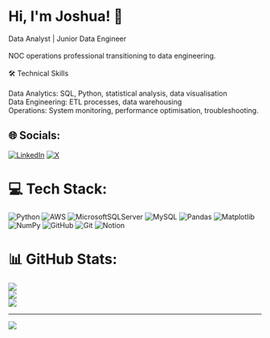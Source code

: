 # Hi, I'm Joshua! 👋
Data Analyst | Junior Data Engineer<br><br>NOC operations professional transitioning to data engineering.<br><br>🛠️ Technical Skills<br><br>Data Analytics: SQL, Python, statistical analysis, data visualisation <br>Data Engineering: ETL processes, data warehousing<br>Operations: System monitoring, performance optimisation, troubleshooting.


## 🌐 Socials:
[![LinkedIn](https://img.shields.io/badge/LinkedIn-%230077B5.svg?logo=linkedin&logoColor=white)](https://linkedin.com/in/https://www.linkedin.com/in/joshuaminyoi/) [![X](https://img.shields.io/badge/X-black.svg?logo=X&logoColor=white)](https://x.com/https://x.com/JoshuaMinyoi) 

# 💻 Tech Stack:
![Python](https://img.shields.io/badge/python-3670A0?style=for-the-badge&logo=python&logoColor=ffdd54) ![AWS](https://img.shields.io/badge/AWS-%23FF9900.svg?style=for-the-badge&logo=amazon-aws&logoColor=white) ![MicrosoftSQLServer](https://img.shields.io/badge/Microsoft%20SQL%20Server-CC2927?style=for-the-badge&logo=microsoft%20sql%20server&logoColor=white) ![MySQL](https://img.shields.io/badge/mysql-4479A1.svg?style=for-the-badge&logo=mysql&logoColor=white) ![Pandas](https://img.shields.io/badge/pandas-%23150458.svg?style=for-the-badge&logo=pandas&logoColor=white) ![Matplotlib](https://img.shields.io/badge/Matplotlib-%23ffffff.svg?style=for-the-badge&logo=Matplotlib&logoColor=black) ![NumPy](https://img.shields.io/badge/numpy-%23013243.svg?style=for-the-badge&logo=numpy&logoColor=white) ![GitHub](https://img.shields.io/badge/github-%23121011.svg?style=for-the-badge&logo=github&logoColor=white) ![Git](https://img.shields.io/badge/git-%23F05033.svg?style=for-the-badge&logo=git&logoColor=white) ![Notion](https://img.shields.io/badge/Notion-%23000000.svg?style=for-the-badge&logo=notion&logoColor=white)
# 📊 GitHub Stats:
![](https://github-readme-stats.vercel.app/api?username=Joshua-Minyoi&theme=dark&hide_border=false&include_all_commits=false&count_private=false)<br/>
![](https://nirzak-streak-stats.vercel.app/?user=Joshua-Minyoi&theme=dark&hide_border=false)<br/>
![](https://github-readme-stats.vercel.app/api/top-langs/?username=Joshua-Minyoi&theme=dark&hide_border=false&include_all_commits=false&count_private=false&layout=compact)

---
[![](https://visitcount.itsvg.in/api?id=Joshua-Minyoi&icon=0&color=0)](https://visitcount.itsvg.in)

<!-- Proudly created with GPRM ( https://gprm.itsvg.in ) -->
